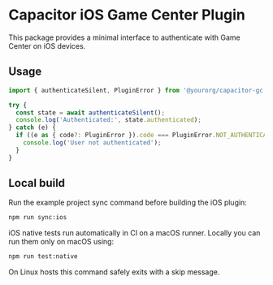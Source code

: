 # Capacitor iOS Game Center Plugin

This package provides a minimal interface to authenticate with Game Center on iOS devices.

## Usage

```ts
import { authenticateSilent, PluginError } from '@yourorg/capacitor-gc';

try {
  const state = await authenticateSilent();
  console.log('Authenticated:', state.authenticated);
} catch (e) {
  if ((e as { code?: PluginError }).code === PluginError.NOT_AUTHENTICATED) {
    console.log('User not authenticated');
  }
}
```

## Local build

Run the example project sync command before building the iOS plugin:

```bash
npm run sync:ios
```

iOS native tests run automatically in CI on a macOS runner. Locally you can run
them only on macOS using:

```bash
npm run test:native
```

On Linux hosts this command safely exits with a skip message.
